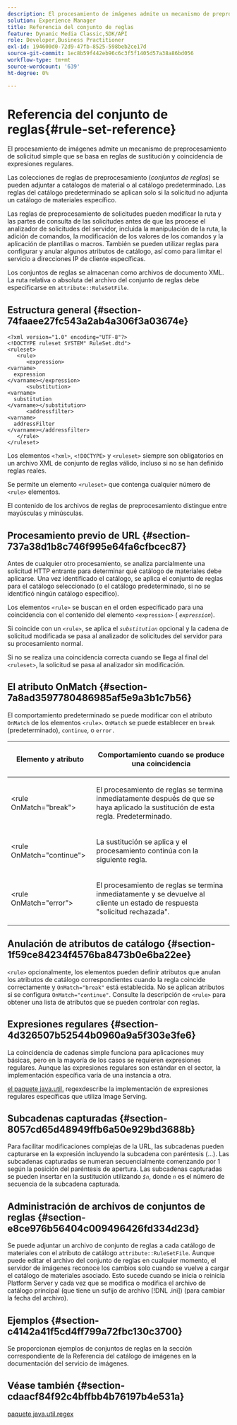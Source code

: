 ```yaml
---
description: El procesamiento de imágenes admite un mecanismo de preprocesamiento de solicitud simple que se basa en reglas de sustitución y coincidencia de expresiones regulares.
solution: Experience Manager
title: Referencia del conjunto de reglas
feature: Dynamic Media Classic,SDK/API
role: Developer,Business Practitioner
exl-id: 194600d0-72d9-47fb-8525-598beb2ce17d
source-git-commit: 1ec8b59f442eb96c6c3f5f1405d57a38a86bd056
workflow-type: tm+mt
source-wordcount: '639'
ht-degree: 0%

---
```


# Referencia del conjunto de reglas{#rule-set-reference}

El procesamiento de imágenes admite un mecanismo de preprocesamiento de solicitud simple que se basa en reglas de sustitución y coincidencia de expresiones regulares.

<!--<a id="section_F44601A65CE1451EAD0A449C66B773CC"></a>-->

Las colecciones de reglas de preprocesamiento (*conjuntos de reglas*) se pueden adjuntar a catálogos de material o al catálogo predeterminado. Las reglas del catálogo predeterminado se aplican solo si la solicitud no adjunta un catálogo de materiales específico.

Las reglas de preprocesamiento de solicitudes pueden modificar la ruta y las partes de consulta de las solicitudes antes de que las procese el analizador de solicitudes del servidor, incluida la manipulación de la ruta, la adición de comandos, la modificación de los valores de los comandos y la aplicación de plantillas o macros. También se pueden utilizar reglas para configurar y anular algunos atributos de catálogo, así como para limitar el servicio a direcciones IP de cliente específicas.

Los conjuntos de reglas se almacenan como archivos de documento XML. La ruta relativa o absoluta del archivo del conjunto de reglas debe especificarse en `attribute::RuleSetFile`.

## Estructura general {#section-74faaee27fc543a2ab4a306f3a03674e}

```
<?xml version="1.0" encoding="UTF-8"?>
<!DOCTYPE ruleset SYSTEM" RuleSet.dtd">
<ruleset>
   <rule>
      <expression>
<varname>
  expression
</varname></expression>
      <substitution>
<varname>
  substitution
</varname></substitution>
      <addressfilter>
<varname>
  addressFilter
</varname></addressfilter>
   </rule>
</ruleset>
```

Los elementos `<?xml>`, `<!DOCTYPE>` y `<ruleset>` siempre son obligatorios en un archivo XML de conjunto de reglas válido, incluso si no se han definido reglas reales.

Se permite un elemento `<ruleset>` que contenga cualquier número de `<rule>` elementos.

El contenido de los archivos de reglas de preprocesamiento distingue entre mayúsculas y minúsculas.

## Procesamiento previo de URL {#section-737a38d1b8c746f995e64fa6cfbcec87}

Antes de cualquier otro procesamiento, se analiza parcialmente una solicitud HTTP entrante para determinar qué catálogo de materiales debe aplicarse. Una vez identificado el catálogo, se aplica el conjunto de reglas para el catálogo seleccionado (o el catálogo predeterminado, si no se identificó ningún catálogo específico).

Los elementos `<rule>` se buscan en el orden especificado para una coincidencia con el contenido del elemento `<expression>` ( *`expression`*).

Si coincide con un `<rule>`, se aplica el *`substitution`* opcional y la cadena de solicitud modificada se pasa al analizador de solicitudes del servidor para su procesamiento normal.

Si no se realiza una coincidencia correcta cuando se llega al final del `<ruleset>`, la solicitud se pasa al analizador sin modificación.

## El atributo OnMatch {#section-7a8ad3597780486985af5e9a3b1c7b56}

El comportamiento predeterminado se puede modificar con el atributo `OnMatch` de los elementos `<rule>`. `OnMatch` se puede establecer en  `break` (predeterminado),  `continue`, o  `error.`

<table id="table_4CABF55B33854A128D5F326B31C6C397"> 
 <thead> 
  <tr> 
   <th colname="col1" class="entry"> <p>Elemento y atributo </p> </th> 
   <th colname="col2" class="entry"> <p>Comportamiento cuando se produce una coincidencia </p> </th> 
  </tr> 
 </thead>
 <tbody> 
  <tr> 
   <td colname="col1"> <p><span class="codeph"> &lt;rule OnMatch="break"&gt;</span> </p> </td> 
   <td colname="col2"> <p>El procesamiento de reglas se termina inmediatamente después de que se haya aplicado la sustitución de esta regla. Predeterminado. </p> </td> 
  </tr> 
  <tr> 
   <td colname="col1"> <p><span class="codeph"> &lt;rule OnMatch="continue"&gt;</span> </p> </td> 
   <td colname="col2"> <p>La sustitución se aplica y el procesamiento continúa con la siguiente regla. </p> </td> 
  </tr> 
  <tr> 
   <td colname="col1"> <p><span class="codeph"> &lt;rule OnMatch="error"&gt;</span> </p> </td> 
   <td colname="col2"> <p>El procesamiento de reglas se termina inmediatamente y se devuelve al cliente un estado de respuesta "solicitud rechazada". </p> </td> 
  </tr> 
 </tbody> 
</table>

## Anulación de atributos de catálogo {#section-1f59ce84234f4576ba8473b0e6ba22ee}

`<rule>` opcionalmente, los elementos pueden definir atributos que anulan los atributos de catálogo correspondientes cuando la regla coincide correctamente y  `OnMatch="break"` está establecida. No se aplican atributos si se configura `OnMatch="continue"`. Consulte la descripción de `<rule>` para obtener una lista de atributos que se pueden controlar con reglas.

## Expresiones regulares {#section-4d326507b52544b0960a9a5f303e3fe6}

La coincidencia de cadenas simple funciona para aplicaciones muy básicas, pero en la mayoría de los casos se requieren expresiones regulares. Aunque las expresiones regulares son estándar en el sector, la implementación específica varía de una instancia a otra.

[el paquete java.util.](https://www2.cs.duke.edu/csed/java/jdk1.4.2/docs/api/) regexdescribe la implementación de expresiones regulares específicas que utiliza Image Serving.

## Subcadenas capturadas {#section-8057cd65d48949ffb6a50e929bd3688b}

Para facilitar modificaciones complejas de la URL, las subcadenas pueden capturarse en la expresión incluyendo la subcadena con paréntesis (...). Las subcadenas capturadas se numeran secuencialmente comenzando por 1 según la posición del paréntesis de apertura. Las subcadenas capturadas se pueden insertar en la sustitución utilizando *`$n`*, donde *`n`* es el número de secuencia de la subcadena capturada.

## Administración de archivos de conjuntos de reglas {#section-e8ce976b56404c009496426fd334d23d}

Se puede adjuntar un archivo de conjunto de reglas a cada catálogo de materiales con el atributo de catálogo `attribute::RuleSetFile`. Aunque puede editar el archivo del conjunto de reglas en cualquier momento, el servidor de imágenes reconoce los cambios solo cuando se vuelve a cargar el catálogo de materiales asociado. Esto sucede cuando se inicia o reinicia Platform Server y cada vez que se modifica o modifica el archivo de catálogo principal (que tiene un sufijo de archivo [!DNL .ini]) (para cambiar la fecha del archivo).

## Ejemplos {#section-c4142a41f5cd4ff799a72fbc130c3700}

Se proporcionan ejemplos de conjuntos de reglas en la sección correspondiente de la Referencia del catálogo de imágenes en la documentación del servicio de imágenes.

## Véase también {#section-cdaacf84f92c4bffbb4b76197b4e531a}

[paquete java.util.regex](https://www2.cs.duke.edu/csed/java/jdk1.4.2/docs/api/)
